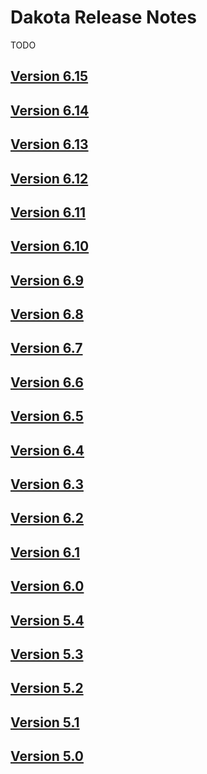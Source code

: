 Dakota Release Notes
=============

TODO

## [Version 6.15](https://dakota.sandia.gov/content/dakota-615)
## [Version 6.14](https://dakota.sandia.gov/content/dakota-614)
## [Version 6.13](https://dakota.sandia.gov/content/dakota-613)
## [Version 6.12](https://dakota.sandia.gov/content/dakota-612)
## [Version 6.11](https://dakota.sandia.gov/content/dakota-611)
## [Version 6.10](https://dakota.sandia.gov/content/dakota-610)
## [Version 6.9](https://dakota.sandia.gov/content/dakota-69)
## [Version 6.8](https://dakota.sandia.gov/content/dakota-68) 
## [Version 6.7](https://dakota.sandia.gov/content/dakota-67)
## [Version 6.6](https://dakota.sandia.gov/content/dakota-66)
## [Version 6.5](https://dakota.sandia.gov/content/dakota-65)
## [Version 6.4](https://dakota.sandia.gov/release-notes/6.4)
## [Version 6.3](https://dakota.sandia.gov/release-notes/6.3)
## [Version 6.2](https://dakota.sandia.gov/release-notes/6.2)
## [Version 6.1](https://dakota.sandia.gov/release-notes/6.1)
## [Version 6.0](https://dakota.sandia.gov/release-notes/6.0)
## [Version 5.4](https://dakota.sandia.gov/release-notes/5.4)
## [Version 5.3](https://dakota.sandia.gov/release-notes/5.3)
## [Version 5.2](https://dakota.sandia.gov/release-notes/5.2)
## [Version 5.1](https://dakota.sandia.gov/release-notes/5.1)
## [Version 5.0](https://dakota.sandia.gov/release-notes/5.0)